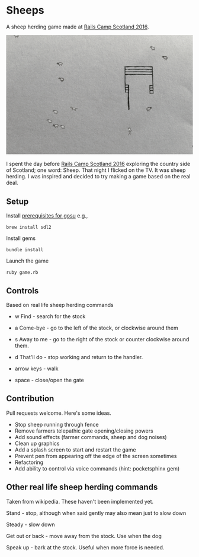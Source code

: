 # Sheeps

A sheep herding game made at [Rails Camp Scotland 2016](http://scotland.railscamp.eu/).

![demo.gif](demo.gif)

I spent the day before [Rails Camp Scotland 2016](http://scotland.railscamp.eu/) exploring the country side of Scotland; one word: Sheep. That night I flicked on the TV. It was sheep herding. I was inspired and decided to try making a game based on the real deal.

## Setup

Install [prerequisites for gosu](https://github.com/gosu/gosu/wiki)
e.g.,
```
brew install sdl2
```

Install gems
```
bundle install
```

Launch the game
```
ruby game.rb
```

## Controls

Based on real life sheep herding commands

* w Find - search for the stock
* a Come-bye - go to the left of the stock, or clockwise around them
* s Away to me - go to the right of the stock or counter clockwise around them.
* d That'll do - stop working and return to the handler.

* arrow keys - walk

* space - close/open the gate

## Contribution

Pull requests welcome. Here's some ideas.
* Stop sheep running through fence
* Remove farmers telepathic gate opening/closing powers
* Add sound effects (farmer commands, sheep and dog noises)
* Clean up graphics
* Add a splash screen to start and restart the game
* Prevent pen from appearing off the edge of the screen sometimes
* Refactoring
* Add ability to control via voice commands (hint: pocketsphinx gem)


## Other real life sheep herding commands

Taken from wikipedia. These haven't been implemented yet.

Stand - stop, although when said gently may also mean just to slow down

Steady - slow down

Get out or back - move away from the stock. Use when the dog

Speak up - bark at the stock. Useful when more force is needed.
